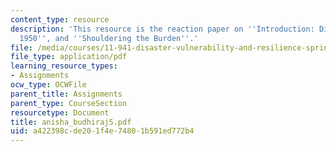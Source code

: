 ```yaml
---
content_type: resource
description: 'This resource is the reaction paper on ''Introduction: Disasters Before
  1950'', and ''Shouldering the Burden''.'
file: /media/courses/11-941-disaster-vulnerability-and-resilience-spring-2005/a422398cde201f4e74801b591ed772b4_anisha_budhiraj5.pdf
file_type: application/pdf
learning_resource_types:
- Assignments
ocw_type: OCWFile
parent_title: Assignments
parent_type: CourseSection
resourcetype: Document
title: anisha_budhiraj5.pdf
uid: a422398c-de20-1f4e-7480-1b591ed772b4
---
```

